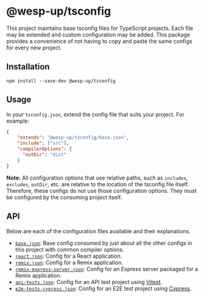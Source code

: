 # @wesp-up/tsconfig

This project maintains base tsconfig files for TypeScript projects. Each file may be extended and custom configuration may be added. This package provides a convenience of not having to copy and paste the same configs for every new project.

## Installation

```shell
npm install --save-dev @wesp-up/tsconfig
```

## Usage

In your `tsconfig.json`, extend the config file that suits your project. For example:

```json
{
    "extends": "@wesp-up/tsconfig/base.json",
    "include": ["src"],
    "compilerOptions": {
      "outDir": "dist"
    }
}
```

**Note:** All configuration options that use relative paths, such as `includes`, `excludes`, `outDir`, etc. are relative to the location of the tsconfig file itself. Therefore, these configs do not use those configuration options. They must be configured by the consuming project itself.

## API

Below are each of the configuration files available and their explanations.

- [`base.json`](./base.json): Base config consumed by just about all the other configs in this project with common compiler options.
- [`react.json`](./react.json): Config for a React application.
- [`remix.json`](./remix.json): Config for a Remix application.
- [`remix-express-server.json`](./remix-express-server.json): Config for an Express server packaged for a Remix application.
- [`api-tests.json`](./api-tests.json): Config for an API test project using [Vitest](https://vitest.dev/).
- [`e2e-tests-cypress.json`](./e2e-tests-cypress.json): Config for an E2E test project using [Cypress](https://www.cypress.io/).
